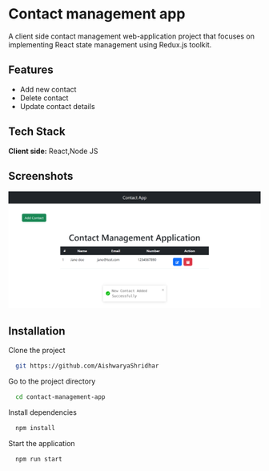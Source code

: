 # Contact management app

A client side contact management web-application project that focuses on implementing React state management using Redux.js toolkit.

## Features

- Add new contact
- Delete contact
- Update contact details

## Tech Stack

**Client side:** React,Node JS

## Screenshots

![App Screenshot](screenshot.png)

## Installation

Clone the project

```bash
  git https://github.com/AishwaryaShridhar
```

Go to the project directory

```bash
  cd contact-management-app
```

Install dependencies

```bash
  npm install
```

Start the application

```bash
  npm run start
```



